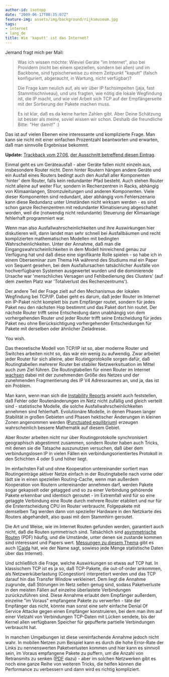 ```yaml
---
author-id: isotopp
date: "2009-06-17T08:35:07Z"
feature-img: assets/img/background/rijksmuseum.jpg
tags:
- internet
- lang_de
title: Wie 'kaputt' ist das Internet?
---
```

Jemand fragt mich per Mail: 

> Was ich wissen möchte: Wieviel Geräte "im Internet", also bei Providern (nicht bei einem speziellen, sondern bei allen) und im Backbone, sind typischerweise zu einem Zeitpunkt "kaputt" (falsch konfiguriert, abgeraucht, in Wartung, nicht verfügbar)?
> 
> Die Frage kam neulich auf, als wir über IP fachsimpelten (jaja, fast Stammtischniveau), und uns fragten, wie nötig die lokale Wegfindung ist, die IP macht, und wie viel Arbeit sich TCP auf der Empfängerseite mit der Sortierung der Pakete machen muss.
>
> Es ist klar, daß es da keine harten Zahlen gibt. 
> Aber Deine Schätzung ist besser als meine, soviel wissen wir schon.
> Deshalb die freundliche Bitte: "Her damit!" :)

Das ist auf vielen Ebenen eine interessante und komplizierte Frage. Man kann sie nicht mit einer einfachen Prozentzahl beantworten und erwarten, daß man sinnvolle Ergebnisse bekommt.

**Update:** 
[Trackback vom 27.06](http://trackback.fritz.de/podpress_trac/web/1074/0/trb_090627.mp3), 
[der Ausschnitt betreffend diesen Eintrag](/uploads/isofritz.ogg).

Einmal geht es um Geräteausfall - aber Geräte fallen nicht einzeln aus, insbesondere Router nicht.
Denn hinter Routern hängen andere Geräte und ein Ausfall eines Routers bedingt auch den Ausfall aller Komponenten 'hinter' dem Router, falls kein redundanter Pfad besteht. 
Auch stehen Router nicht alleine auf weiter Flur, sondern in Rechenzentren in Racks, abhängig von Klimaanlangen, Stromzuleitungen und anderen Komponenten.
Viele dieser Komponenten sind redundant, aber abhängig vom Fehlerszenario kann diese Redundanz unter Umständen nicht wirksam werden - es sind schon ganze Rechenzentren mit redundanter Klimatisierung abgeschaltet worden, weil die (notwendig nicht redundante) Steuerung der Klimaanlage fehlerhaft programmiert war.

Wenn man also Ausfallwahrscheinlichkeiten und ihre Auswirkungen hier diskutieren will, dann landet man sehr schnell bei Ausfallbäumen und recht komplizierten mathematischen Modellen mit bedingten Wahrscheinlichkeiten. 
Unter der Annahme, daß man die Eingangswahrscheinlichkeiten in dem Modell hinreichend genau zur Verfügung hat und daß diese eine signifikante Rolle spielen - so habe ich in einem Oberseminar zum Thema HA während des Studiums mal ein Paper von Sequent gesehen, bei dem Ausfallursachen tatsächlicher Ausfälle von hochverfügbaren Systemen ausgewertet wurden und die dominierende Ursache war 'menschliches Versagen und Fehlbedienung des Clusters' (auf dem zweiten Platz war 'Totalverlust des Rechenzentrums').

Der andere Teil der Frage zielt auf den Mechanismus der lokalen Wegfindung bei TCP/IP.
Dabei geht es darum, daß jeder Router im Internet ein IP-Paket nicht komplett bis zum Empfänger routet, sondern für jedes Paket neu den nächsten Hop bestimmt und das Paket dort hin routet. 
Der nächste Router trifft seine Entscheidung dann unabhängig von dem vorhergehenden Router und jeder Router trifft seine Entscheidung für jedes Paket neu ohne Berücksichtigung vorhergehender Entscheidungen für Pakete mit derselben oder ähnlicher Zieladresse.

You wish.

Das theoretische Modell von TCP/IP ist so, aber moderne Router und Switches arbeiten nicht so, das wär ein wenig zu aufwendig.
Zwar arbeitet jeder Router für sich alleine, aber Routingprotokolle sorgen dafür, daß Routingtabellen mehrerer Router bei stabiler Netzwerksituation im Mittel auch zum Ziel führen.
Die Routingtabellen für einen Router im Internet 
[wachsen](http://bgp.potaroo.net/) 
dabei mit der zunehmenden Größe des Netzes und der zunehmenden Fragmentierung des IP V4 Adressraumes an, und ja, das ist ein Problem.

Man kann, wenn man sich die 
[Instability Reports](http://bgpupdates.potaroo.net/instability/bgpupd.html) 
ansieht auch feststellen, daß Fehler oder Routenänderungen im Netz nicht zufällig und gleich verteilt sind - statistische Modelle, die solche Ausfallwahrscheinlichkeiten annehmen sind fehlerhaft.
Evolutionäre Modelle, in denen Phasen langer Stabilität in großen Gebieten und Phasen hektischer Änderungen in kleinen Zonen angenommen werden 
([Punctuated equilibrium](http://en.wikipedia.org/wiki/Punctuated_equilibrium)) 
erzeugen wahrscheinlich bessere Mathematik auf diesem Gebiet.

Aber Router arbeiten nicht nur über Routingprotokolle synchronisiert geographisch abgestimmt zusammen, sondern Router haben auch Tricks, mit denen sie die Tatsache auszunutzen versuchen, daß über dem verbindungslosen IP in vielen Fällen ein verbindungsorientiertes Protokoll in den Schichten 4 oder 5 und höher liegt.

Im einfachsten Fall und ohne Kooperation untereinander sortiert man Routingeinträge aktiver Netze einfach in der Routingtabelle nach vorne oder lädt sie in einen speziellen Routing-Cache, wenn man außerdem Kooperation von Routern untereinander annehmen darf, werden Pakete sogar gekapselt oder getagged und so zu einer Verbindung gehörende Pakete erkennbar und identisch geroutet - im Extremfall wird für so eine getaggte Verbindung eine Route durch mehrere Router etabliert und nur für die Erstentscheidung CPU im Router verbraucht. Folgepakete mit demselben Tag werden dann von spezieller Hardware in den Netzkarte des Routers abgehandelt, also quasi mit dem Stammhirn geroutet.

Die Art und Weise, wie im Internet Routen gefunden werden, garantiert auch nicht, daß die Routen symmetrisch sind.
Tatsächlich sind 
[asymmetrische Routen](http://www.cs.ucr.edu/~krish/yhe_gcom05.pdf)
(PDF) häufig, und die Umstände, unter denen sie zustande kommen sind interessant und Papers wert. 
[Messungen zu diesem Thema](http://www.caida.org/research/traffic-analysis/asymmetry/) 
gibt es auch 
([Caida](http://www.caida.org) 
hat, wie der Name sagt, sowieso jede Menge statistische Daten über das Internet).

Und schließlich die Frage, welche Auswirkungen so etwas auf TCP hat.
In klassischem TCP ist es ja so, daß TCP-Pakete, die out-of-order ankommen, als Netzwerküberlastung (Congestion) interpretiert werden und das TCP darauf hin das Transfer Window verkleinert. 
Dem liegt die Annahme zugrunde, daß Störungen im Netz selten genug sind, sodass Paketverluste in den meisten Fällen auf einzelne überlastete Verbindungen zurückzuführen sind.
Diese Annahme erlaubt dem Empfänger außerdem, einzelne "im Voraus" empfangene Pakete zu verwerfen - täte der Empfänger das nicht, könnte man sonst eine sehr einfache Denial Of Service Attacke gegen einen Empfänger konstruieren, bei dem man ihm auf einer Vielzahl von Verbindungen TCP-Daten mit Lücken sendete, bis der Kernel allen verfügbaren Speicher für gepufferte partielle Verbindungen verbraucht hat.

In manchen Umgebungen ist diese vereinfachende Annahme jedoch nicht wahr.
In mobilen Netzen zum Beispiel kann es durch die hohe Error-Rate der Links zu nennenswerten Paketverlusten kommen und hier kann es sinnvoll sein, im Voraus empfangene Pakete zu puffern, um die Anzahl von Retransmits zu senken 
([PDF](http://www.iks.inf.ethz.ch/education/ss04/seminar/52.pdf) dazu) - 
aber im solchen Netzwerken gibt es noch eine ganze Reihe von weiteren Tricks, die helfen können die Performance zu verbessern und dann wird es richtig kompliziert.
